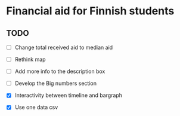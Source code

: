 # Financial aid for Finnish students

## TODO

- [ ] Change total received aid to median aid
- [ ] Rethink map
- [ ] Add more info to the description box
- [ ] Develop the Big numbers section

- [x] Interactivity between timeline and bargraph
- [x] Use one data csv
